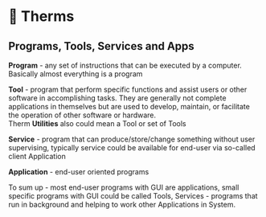 # 🔦 Therms

## Programs, Tools, Services and  Apps&#x20;

**Program** - any set of instructions that can be executed by a computer. Basically almost everything is a program

**Tool** - program that perform specific functions and assist users or other software in accomplishing tasks. They are generally not complete applications in themselves but are used to develop, maintain, or facilitate the operation of other software or hardware. \
Therm **Utilities** also could mean a Tool or set of Tools

**Service** - program that can produce/store/change something without user supervising, typically service could be available for end-user via so-called client Application

**Application** - end-user oriented programs

To sum up - most end-user programs with GUI are applications, small specific programs with GUI could be called Tools, Services - programs that run in background and helping to work other Applications in System.
